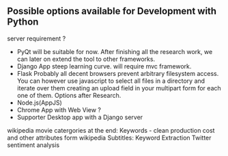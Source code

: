 Possible options available for Development with Python
------------------------------------------------------
server requirement ?

* PyQt
will be suitable for now. After finishing all the research work, we can later on extend the tool to other frameworks.
* Django App
steep learning curve. will require mvc framework.
* Flask
Probably all decent browsers prevent arbitrary filesystem access.
You can however use javascript to select all files in a directory and 
iterate over them creating an upload field in your multipart form for each one of them.
Options after Research.
* Node.js(AppJS)
* Chrome App with Web View ?
* Supporter Desktop app with a Django server


wikipedia movie catergories at the end: Keywords - clean
production cost and other attributes form wikipedia
Subtitles: Keyword Extraction
Twitter sentiment analysis
